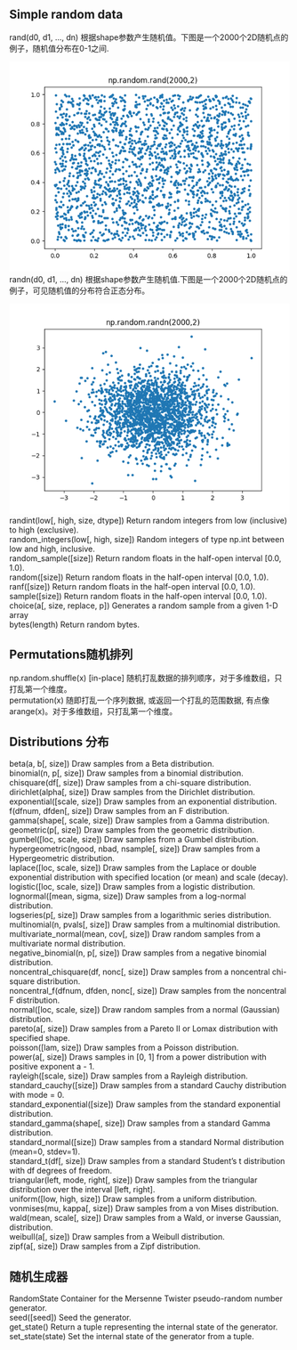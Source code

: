 ## Simple random data

rand\(d0, d1, ..., dn\)    根据shape参数产生随机值。下图是一个2000个2D随机点的例子，随机值分布在0-1之间.

![](/assets/np_random_rand.png)  
randn\(d0, d1, ..., dn\)    根据shape参数产生随机值.下图是一个2000个2D随机点的例子，可见随机值的分布符合正态分布。

![](/assets/np_random_randn.png)  
randint\(low\[, high, size, dtype\]\)    Return random integers from low \(inclusive\) to high \(exclusive\).  
random\_integers\(low\[, high, size\]\)    Random integers of type np.int between low and high, inclusive.  
random\_sample\(\[size\]\)    Return random floats in the half-open interval \[0.0, 1.0\).  
random\(\[size\]\)    Return random floats in the half-open interval \[0.0, 1.0\).  
ranf\(\[size\]\)    Return random floats in the half-open interval \[0.0, 1.0\).  
sample\(\[size\]\)    Return random floats in the half-open interval \[0.0, 1.0\).  
choice\(a\[, size, replace, p\]\)    Generates a random sample from a given 1-D array  
bytes\(length\)    Return random bytes.

## Permutations随机排列

np.random.shuffle\(x\)     \[in-place\] 随机打乱数据的排列顺序，对于多维数组，只打乱第一个维度。  
permutation\(x\)    随即打乱一个序列数据, 或返回一个打乱的范围数据, 有点像arange\(x\)。对于多维数组，只打乱第一个维度。

## Distributions 分布

beta\(a, b\[, size\]\)    Draw samples from a Beta distribution.  
binomial\(n, p\[, size\]\)    Draw samples from a binomial distribution.  
chisquare\(df\[, size\]\)    Draw samples from a chi-square distribution.  
dirichlet\(alpha\[, size\]\)    Draw samples from the Dirichlet distribution.  
exponential\(\[scale, size\]\)    Draw samples from an exponential distribution.  
f\(dfnum, dfden\[, size\]\)    Draw samples from an F distribution.  
gamma\(shape\[, scale, size\]\)    Draw samples from a Gamma distribution.  
geometric\(p\[, size\]\)    Draw samples from the geometric distribution.  
gumbel\(\[loc, scale, size\]\)    Draw samples from a Gumbel distribution.  
hypergeometric\(ngood, nbad, nsample\[, size\]\)    Draw samples from a Hypergeometric distribution.  
laplace\(\[loc, scale, size\]\)    Draw samples from the Laplace or double exponential distribution with specified location \(or mean\) and scale \(decay\).  
logistic\(\[loc, scale, size\]\)    Draw samples from a logistic distribution.  
lognormal\(\[mean, sigma, size\]\)    Draw samples from a log-normal distribution.  
logseries\(p\[, size\]\)    Draw samples from a logarithmic series distribution.  
multinomial\(n, pvals\[, size\]\)    Draw samples from a multinomial distribution.  
multivariate\_normal\(mean, cov\[, size\]\)    Draw random samples from a multivariate normal distribution.  
negative\_binomial\(n, p\[, size\]\)    Draw samples from a negative binomial distribution.  
noncentral\_chisquare\(df, nonc\[, size\]\)    Draw samples from a noncentral chi-square distribution.  
noncentral\_f\(dfnum, dfden, nonc\[, size\]\)    Draw samples from the noncentral F distribution.  
normal\(\[loc, scale, size\]\)    Draw random samples from a normal \(Gaussian\) distribution.  
pareto\(a\[, size\]\)    Draw samples from a Pareto II or Lomax distribution with specified shape.  
poisson\(\[lam, size\]\)    Draw samples from a Poisson distribution.  
power\(a\[, size\]\)    Draws samples in \[0, 1\] from a power distribution with positive exponent a - 1.  
rayleigh\(\[scale, size\]\)    Draw samples from a Rayleigh distribution.  
standard\_cauchy\(\[size\]\)    Draw samples from a standard Cauchy distribution with mode = 0.  
standard\_exponential\(\[size\]\)    Draw samples from the standard exponential distribution.  
standard\_gamma\(shape\[, size\]\)    Draw samples from a standard Gamma distribution.  
standard\_normal\(\[size\]\)    Draw samples from a standard Normal distribution \(mean=0, stdev=1\).  
standard\_t\(df\[, size\]\)    Draw samples from a standard Student’s t distribution with df degrees of freedom.  
triangular\(left, mode, right\[, size\]\)    Draw samples from the triangular distribution over the interval \[left, right\].  
uniform\(\[low, high, size\]\)    Draw samples from a uniform distribution.  
vonmises\(mu, kappa\[, size\]\)    Draw samples from a von Mises distribution.  
wald\(mean, scale\[, size\]\)    Draw samples from a Wald, or inverse Gaussian, distribution.  
weibull\(a\[, size\]\)    Draw samples from a Weibull distribution.  
zipf\(a\[, size\]\)    Draw samples from a Zipf distribution.

## 随机生成器

RandomState    Container for the Mersenne Twister pseudo-random number generator.  
seed\(\[seed\]\)    Seed the generator.  
get\_state\(\)    Return a tuple representing the internal state of the generator.  
set\_state\(state\)    Set the internal state of the generator from a tuple.

